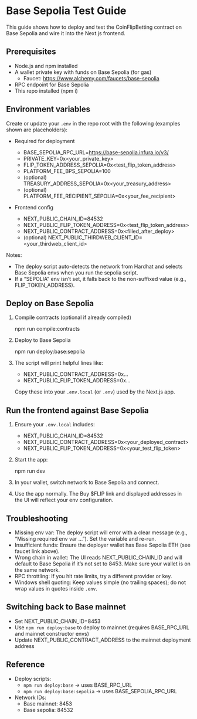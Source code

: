 # Base Sepolia Test Guide

This guide shows how to deploy and test the CoinFlipBetting contract on Base Sepolia and wire it into the Next.js frontend.

## Prerequisites
- Node.js and npm installed
- A wallet private key with funds on Base Sepolia (for gas)
  - Faucet: https://www.alchemy.com/faucets/base-sepolia
- RPC endpoint for Base Sepolia
- This repo installed (npm i)

## Environment variables
Create or update your `.env` in the repo root with the following (examples shown are placeholders):

- Required for deployment
  - BASE_SEPOLIA_RPC_URL=https://base-sepolia.infura.io/v3/<your-key>
  - PRIVATE_KEY=0x<your_private_key>
  - FLIP_TOKEN_ADDRESS_SEPOLIA=0x<test_flip_token_address>
  - PLATFORM_FEE_BPS_SEPOLIA=100
  - (optional) TREASURY_ADDRESS_SEPOLIA=0x<your_treasury_address>
  - (optional) PLATFORM_FEE_RECIPIENT_SEPOLIA=0x<your_fee_recipient>

- Frontend config
  - NEXT_PUBLIC_CHAIN_ID=84532
  - NEXT_PUBLIC_FLIP_TOKEN_ADDRESS=0x<test_flip_token_address>
  - NEXT_PUBLIC_CONTRACT_ADDRESS=0x<filled_after_deploy>
  - (optional) NEXT_PUBLIC_THIRDWEB_CLIENT_ID=<your_thirdweb_client_id>

Notes:
- The deploy script auto-detects the network from Hardhat and selects Base Sepolia envs when you run the sepolia script.
- If a “SEPOLIA” env isn’t set, it falls back to the non-suffixed value (e.g., FLIP_TOKEN_ADDRESS).

## Deploy on Base Sepolia
1) Compile contracts (optional if already compiled)

   npm run compile:contracts

2) Deploy to Base Sepolia

   npm run deploy:base:sepolia

3) The script will print helpful lines like:
   - NEXT_PUBLIC_CONTRACT_ADDRESS=0x...
   - NEXT_PUBLIC_FLIP_TOKEN_ADDRESS=0x...

   Copy these into your `.env.local` (or `.env`) used by the Next.js app.

## Run the frontend against Base Sepolia
1) Ensure your `.env.local` includes:
   - NEXT_PUBLIC_CHAIN_ID=84532
   - NEXT_PUBLIC_CONTRACT_ADDRESS=0x<your_deployed_contract>
   - NEXT_PUBLIC_FLIP_TOKEN_ADDRESS=0x<your_test_flip_token>

2) Start the app:

   npm run dev

3) In your wallet, switch network to Base Sepolia and connect.

4) Use the app normally. The Buy $FLIP link and displayed addresses in the UI will reflect your env configuration.

## Troubleshooting
- Missing env var: The deploy script will error with a clear message (e.g., “Missing required env var …”). Set the variable and re-run.
- Insufficient funds: Ensure the deployer wallet has Base Sepolia ETH (see faucet link above).
- Wrong chain in wallet: The UI reads NEXT_PUBLIC_CHAIN_ID and will default to Base Sepolia if it’s not set to 8453. Make sure your wallet is on the same network.
- RPC throttling: If you hit rate limits, try a different provider or key.
- Windows shell quoting: Keep values simple (no trailing spaces); do not wrap values in quotes inside `.env`.

## Switching back to Base mainnet
- Set NEXT_PUBLIC_CHAIN_ID=8453
- Use `npm run deploy:base` to deploy to mainnet (requires BASE_RPC_URL and mainnet constructor envs)
- Update NEXT_PUBLIC_CONTRACT_ADDRESS to the mainnet deployment address

## Reference
- Deploy scripts:
  - `npm run deploy:base` → uses BASE_RPC_URL
  - `npm run deploy:base:sepolia` → uses BASE_SEPOLIA_RPC_URL
- Network IDs:
  - Base mainnet: 8453
  - Base sepolia: 84532
